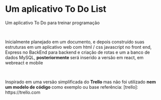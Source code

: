 <html>
  <body> 
    <h1> Um aplicativo To Do List</h1>
    <p> Um aplicativo To Do para treinar programação </p> 
    <br>
    <p>
      Inicialmente planejado em um documento, e depois construído suas estruturas em um aplicativo web com html / css javascript no front end,  Express no BackEnd para backend e criação de rotas e um a banco de dados MySQL, <b> posteriormente </b> será inserido a versão em react, em webreact e mobile
    </p>
    <br>
    <t> </t>
    <p> Inspirado em uma versão simplificada do <b> Trello </b> mas não foi utilizado <b> nem um modelo de código </b> como exemplo ou base </b>
    referência: [trello]: https://trello.com
  </body>

</html>
